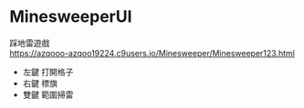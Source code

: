 # MinesweeperUI
踩地雷遊戲  
https://azqooo-azqoo19224.c9users.io/Minesweeper/Minesweeper123.html


+ 左鍵  打開格子
+ 右鍵  標旗
+ 雙鍵  範圍掃雷